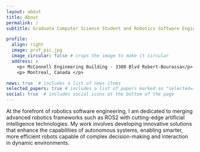 ```yaml
---
layout: about
title: About
permalink: /
subtitle: Graduate Computer Science Student and Robotics Software Engineering Expert | Leading the Merging between Robotics Software and Artificial Intelligence

profile:
  align: right
  image: prof_pic.jpg
  image_circular: false # crops the image to make it circular
  address: >
    <p> McConnell Engineering Building - 3380 Blvd Robert-Bourassa</p>
    <p> Montreal, Canada </p>

news: true  # includes a list of news items
selected_papers: true # includes a list of papers marked as "selected={true}"
social: true  # includes social icons at the bottom of the page
---
```


At the forefront of robotics software engineering, I am dedicated to merging advanced robotics frameworks such as ROS2 with cutting-edge artificial intelligence technologies. My work involves developing innovative solutions that enhance the capabilities of autonomous systems, enabling smarter, more efficient robots capable of complex decision-making and interaction in dynamic environments.
<br><br>